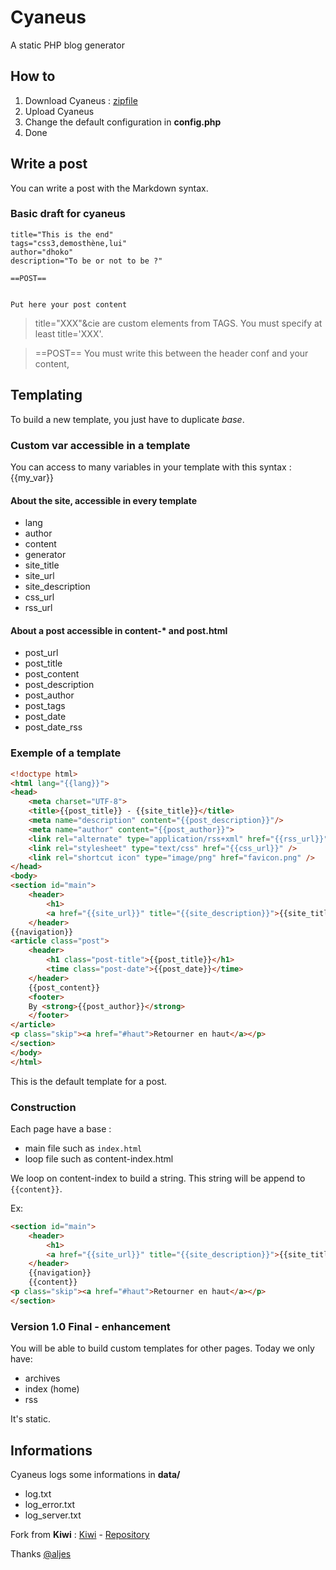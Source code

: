 # Cyaneus

A static PHP blog generator

## How to

1. Download Cyaneus : [zipfile](https://github.com/dhoko/cyaneus/archive/master.zip)
2. Upload Cyaneus
3. Change the default configuration in **config.php**
4. Done

## Write a post

You can write a post with the Markdown syntax. 

### Basic draft for cyaneus

```
title="This is the end"
tags="css3,demosthène,lui"
author="dhoko"
description="To be or not to be ?"

==POST==


Put here your post content

```

> title="XXX"&cie are custom elements from TAGS. You must specify at least title='XXX'.

> ==POST== You must write this between the header conf and your content,

## Templating

To build a new template, you just have to duplicate *base*.

### Custom var accessible in a template

You can access to many variables in your template with this syntax : {{my_var}}

#### About the site, accessible in every template

- lang
- author
- content
- generator
- site_title
- site_url
- site_description
- css_url
- rss_url

#### About a post accessible in content-* and post.html

- post_url
- post_title
- post_content
- post_description
- post_author
- post_tags
- post_date
- post_date_rss

### Exemple of a template

```html
<!doctype html>
<html lang="{{lang}}">
<head>
	<meta charset="UTF-8">
	<title>{{post_title}} - {{site_title}}</title>
	<meta name="description" content="{{post_description}}"/>
	<meta name="author" content="{{post_author}}">
	<link rel="alternate" type="application/rss+xml" href="{{rss_url}}" />
	<link rel="stylesheet" type="text/css" href="{{css_url}}" />
	<link rel="shortcut icon" type="image/png" href="favicon.png" />
</head>
<body>
<section id="main">
	<header>
		<h1>
		<a href="{{site_url}}" title="{{site_description}}">{{site_title}}</a></h1>
	</header>
{{navigation}}
<article class="post">
	<header>
		<h1 class="post-title">{{post_title}}</h1>
		<time class="post-date">{{post_date}}</time>
	</header>
	{{post_content}}
	<footer>
	By <strong>{{post_author}}</strong>
	</footer>
</article>
<p class="skip"><a href="#haut">Retourner en haut</a></p>
</section>
</body>
</html>
```

This is the default template for a post. 

### Construction

Each page have a base :
- main file such as `index.html`
- loop file such as content-index.html

We loop on content-index to build a string. This string will be append to `{{content}}`.

Ex: 

```html
<section id="main">
	<header>
		<h1>
		<a href="{{site_url}}" title="{{site_description}}">{{site_title}}</a></h1>
	</header>
	{{navigation}}
	{{content}}
<p class="skip"><a href="#haut">Retourner en haut</a></p>
</section>
```

### Version 1.0 Final - enhancement

You will be able to build custom templates for other pages. Today we only have:

- archives
- index (home)
- rss

It's static.

## Informations

Cyaneus logs some informations in **data/**
- log.txt 
- log_error.txt 
- log_server.txt 

Fork from **Kiwi** : [Kiwi](http://jeunes-science.org/kiwi/) - [Repository](http://darcsden.com/aljes/kiwi-0)

Thanks [@aljes](https://twitter.com/aljes)

